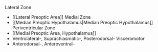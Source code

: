 Lateral Zone
- [[Lateral Preoptic Area]]
Medial Zone
- [[Median Preoptic Hypothalamus|Median Preoptic Hypothalamus]]
Periventricular Zone
- [[Medial Preoptic Area, Hypothalamus]]
- Ventrolateral-, Suprachiasmatic-, Posterodorsal-
Visceromotor
- Anterodorsal-, Anteroventral-